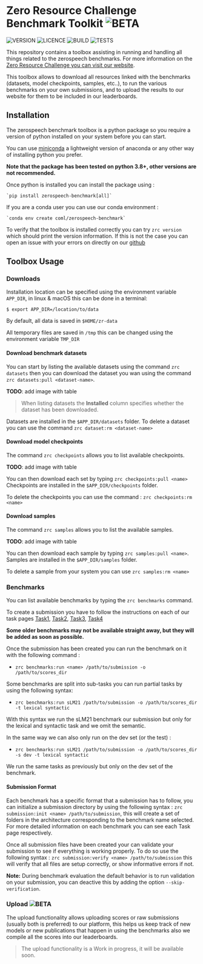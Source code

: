 # Zero Resource Challenge Benchmark Toolkit  ![BETA](https://img.shields.io/badge/-BETA-blue)

![VERSION](https://img.shields.io/badge/ZRCBenchmark-V0.5--beta-orange) ![LICENCE](https://img.shields.io/badge/LICENCE-GPL%20%3E=%20V3-green) ![BUILD](https://img.shields.io/badge/BUILD-OK-green) ![TESTS](https://img.shields.io/badge/TESTS-Not%20Setup-red)

This repository contains a toolbox assisting in running and handling all things related to the zerospeech benchmarks.
For more information on the [Zero Resource Challenge you can visit our website](https://zerospeech.com).

This toolbox allows to download all resources linked with the benchmarks (datasets, model checkpoints, samples, etc..),
to run the various benchmarks on your own submissions, and to upload the results to our website for them to be included in our leaderboards.


## Installation

The zerospeech benchmark toolbox is a python package so you require a version of python installed on your system
before you can start. 

You can use [miniconda](https://docs.conda.io/en/latest/miniconda.html) a 
lightweight version of anaconda or any other way of installing python you prefer. 

**Note that the package has been tested on python 3.8+, other versions are not recommended.** 

Once python is installed you can install the package using :

    `pip install zerospeech-benchmark[all]`

If you are a conda user you can use our conda environment :

    `conda env create coml/zerospeech-benchmark`


To verify that the toolbox is installed correctly you can try `zrc version` which should print 
the version information. If this is not the case you can open an issue with your errors on directly on our 
[github](https://github.com/zerospeech/benchmarks/issues)


## Toolbox Usage 

### Downloads


Installation location can be specified using the environment variable `APP_DIR`, in linux & macOS this can 
be done in a terminal:

`$ export APP_DIR=/location/to/data`

By default, all data is saved in `$HOME/zr-data`

All temporary files are saved in `/tmp` this can be changed using the environment variable `TMP_DIR`


#### Download benchmark datasets


You can start by listing the available datasets using the command `zrc datasets` then you can download the 
dataset you wan using the command `zrc datasets:pull <dataset-name>`. 

**TODO**: add image with table

> When listing datasets the **Installed** column specifies whether the dataset has been downloaded.


Datasets are installed in the `$APP_DIR/datasets` folder.
To delete a dataset you can use the command `zrc dataset:rm <dataset-name>`


#### Download model checkpoints

The command `zrc checkpoints` allows you to list available checkpoints. 

**TODO**: add image with table

You can then download each set by typing `zrc checkpoints:pull <name>`
Checkpoints are installed in the `$APP_DIR/checkpoints` folder.

To delete the checkpoints you can use the command : `zrc checkpoints:rm <name>`


#### Download samples

The command `zrc samples` allows you to list the available samples.

**TODO**: add image with table

You can then download each sample by typing `zrc samples:pull <name>`.
Samples are installed in the `$APP_DIR/samples` folder.

To delete a sample from your system you can use `zrc samples:rm <name>`


### Benchmarks

You can list available benchmarks by typing the `zrc benchmarks` command.

To create a submission you have to follow the instructions on each of our task pages [Task1](/tasks/task_1/getting_started/), 
[Task2](/tasks/task_2/getting_started/), [Task3](/tasks/task_3/getting_started/),
[Task4](/tasks/task_4/getting_started)


**Some older benchmarks may not be available straight away, but they will be added as soon as possible.**

Once the submission has been created you can run the benchmark on it 
with the following command : 

- `zrc benchmarks:run <name> /path/to/submission -o /path/to/scores_dir` 

Some benchmarks are split into sub-tasks you can run partial tasks by using the following syntax:

- `zrc benchmarks:run sLM21 /path/to/submission -o /path/to/scores_dir -t lexical syntactic`

With this syntax we run the sLM21 benchmark our submission but only for the lexical and syntactic task and we omit the semantic.

In the same way we can also only run on the dev set (or the test) : 

- `zrc benchmarks:run sLM21 /path/to/submission -o /path/to/scores_dir -s dev -t lexical syntactic`

We run the same tasks as previously but only on the dev set of the benchmark.


#### Submission Format

Each benchmark has a specific format that a submission has to follow, you can initialize a
submission directory by using the following syntax : `zrc submission:init <name> /path/to/submission`, this will 
create a set of folders in the architecture corresponding to the benchmark name selected.
For more detailed information on each benchmark you can see each Task page respectively.


Once all submission files have been created your can validate your submission to see if everything is working properly.
To do so use the following syntax : `zrc submission:verify <name> /path/to/submission` this will verify that all files 
are setup correctly, or show informative errors if not.

**Note:** During benchmark evaluation the default behavior is to run validation on your submission, you can deactive this by adding 
the option `--skip-verification`.


### Upload  ![BETA](https://img.shields.io/badge/Feature-Work%20In%20Progress-orange)

The upload functionality allows uploading scores or raw submissions (usually both is preferred) to our platform,
this helps us keep track of new models or new publications that happen in using the benchmarks also we compile all the 
scores into our leaderboards.

> The upload functionality is a Work in progress, it will be available soon.

